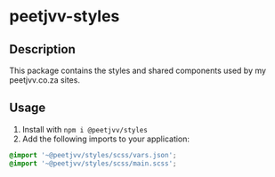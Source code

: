 # peetjvv-styles

## Description

This package contains the styles and shared components used by my peetjvv.co.za sites.

## Usage

1. Install with `npm i @peetjvv/styles`
2. Add the following imports to your application:

```scss
@import '~@peetjvv/styles/scss/vars.json';
@import '~@peetjvv/styles/scss/main.scss';
```
